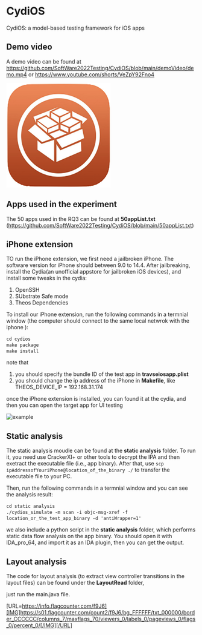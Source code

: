 # CydiOS
CydiOS: a model-based testing framework for iOS apps

## Demo video
A demo video can be found at https://github.com/SoftWare2022Testing/CydiOS/blob/main/demoVideo/demo.mp4
or 
https://www.youtube.com/shorts/VeZpY92Fno4

![example](./Snip20230228_2.png)

## Apps used in the experiment

The 50 apps used in the RQ3 can be found at **50appList.txt** (https://github.com/SoftWare2022Testing/CydiOS/blob/main/50appList.txt)


## iPhone extension

TO run the iPhone extension, we first need a jailbroken iPhone. The software version for iPhone should between 9.0 to 14.4.
After jailbreaking, install the Cydia(an unofficial appstore for jailbroken iOS devices), and install some tweaks in the cydia:
1. OpenSSH
2. SUbstrate Safe mode
3. Theos Dependencies

To install our iPhone extension, run the following commands in a termnial window (the computer should connect to the same local netwrok with the iphone ): 
```
cd cydios
make package 
make install
```
note that 
1. you should specify the bundle ID of the test app in **travseiosapp.plist**
2. you should change the ip address of the iPhone in **Makefile**, like THEOS_DEVICE_IP = 192.168.31.174

once the iPhone extension is installed, you can found it at the cydia, and then you can open the target app for UI testing

![example](./cydia1.jpeg)


## Static analysis
The static analysis moudle can be found at the  **static analysis** folder.
To run it, you need use CrackerXI+ or other tools to decrypt the IPA and then exetract the executable file (i.e., app binary).
After that, use ``scp ipAddressofYouriPhone@location_of_the_binary ./`` to transfer the executable file to your PC.

Then, run the following commands in a termnial window and you can see the analysis result:
```
cd static analysis
./cydios_simulate -m scan -i objc-msg-xref -f location_or_the_test_app_binary -d 'antiWrapper=1'
```

we also include a python script in the  **static analysis** folder, which performs static data flow analysis on the app binary.
You should open it with IDA_pro_64, and import it as an IDA plugin, then you can get the output.


## Layout analysis
The code for layout analysis (to extract view controller transitions in the layout files) can be found under the **LayoutRead** folder,

just run the main.java file. 


[URL=https://info.flagcounter.com/f9J6][IMG]https://s01.flagcounter.com/count2/f9J6/bg_FFFFFF/txt_000000/border_CCCCCC/columns_7/maxflags_70/viewers_0/labels_0/pageviews_0/flags_0/percent_0/[/IMG][/URL]




